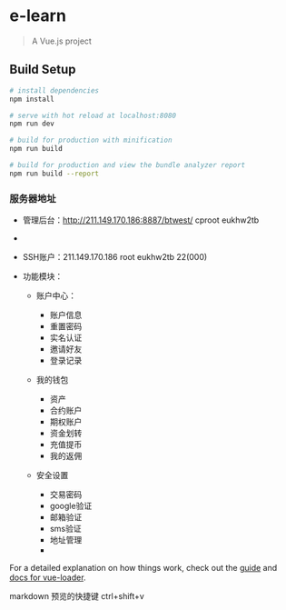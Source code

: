 # e-learn

> A Vue.js project

## Build Setup

``` bash
# install dependencies
npm install

# serve with hot reload at localhost:8080
npm run dev

# build for production with minification
npm run build

# build for production and view the bundle analyzer report
npm run build --report
```

### 服务器地址
+ 管理后台：http://211.149.170.186:8887/btwest/ cproot eukhw2tb
+ 
+ SSH账户：211.149.170.186 root eukhw2tb 22(000)

+ 功能模块：
    - 账户中心：
        - 账户信息
        - 重置密码
        - 实名认证
        - 邀请好友
        - 登录记录
  
    - 我的钱包
        - 资产 
        - 合约账户
        - 期权账户
        - 资金划转
        - 充值提币
        - 我的返佣
        
        
    - 安全设置
        - 交易密码
        - google验证
        - 邮箱验证
        - sms验证
        - 地址管理
        - 
For a detailed explanation on how things work, check out the [guide](http://vuejs-templates.github.io/webpack/) and [docs for vue-loader](http://vuejs.github.io/vue-loader).

markdown 预览的快捷键 ctrl+shift+v
